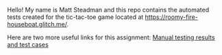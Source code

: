 Hello! My name is Matt Steadman and this repo contains the automated tests created for the tic-tac-toe game located at https://roomy-fire-houseboat.glitch.me/. 

Here are two more useful links for this assignment:
[Manual testing results and test cases](https://docs.google.com/document/d/17UBGNPsHXZKDoOdQocJOPYO7VpgSZxtRsBi-VRySSuU/edit#)

